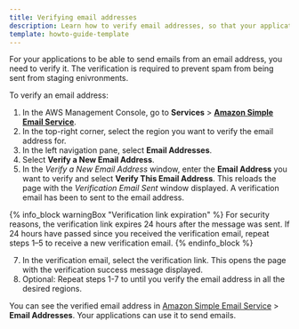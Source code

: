 ```yaml
---
title: Verifying email addresses
description: Learn how to verify email addresses, so that your applications can send emails from them.
template: howto-guide-template
---
```


For your applications to be able to send emails from an email address, you need to verify it. The verification is required to prevent spam from being sent from staging enivronments. 

To verify an email address:

1. In the AWS Management Console, go to **Services** > [**Amazon Simple Email Service**](https://console.aws.amazon.com/ses/).
2. In the top-right corner, select the region you want to verify the email address for.
3. In the left navigation pane, select **Email Addresses**.
4. Select **Verify a New Email Address**.
5. In the *Verify a New Email Address* window, enter the **Email Address** you want to verify and select **Verify This Email Address**.
  This reloads the page with the *Verification Email Sent* window displayed. A verification email has been to sent to the email address.

  {% info_block warningBox "Verification link expiration" %}
  For security reasons, the verification link expires 24 hours after the message was sent. If 24 hours have passed since you received the verification email, repeat steps 1–5 to receive a new verification email.
  {% endinfo_block %}

7. In the verification email, select the verification link.
  This opens the page with the verification success message displayed.
8. Optional: Repeat steps 1-7 to until you verify the email address in all the desired regions.

You can see the verified email address in [Amazon Simple Email Service](https://console.aws.amazon.com/ses/) > **Email Addresses**. Your applications can use it to send emails.
